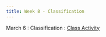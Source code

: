 ```yaml
---
title: Week 8 - Classification
---
```


March 6
: Classification
  : [Class Activity](https://sta175.github.io/class_activities/STA175_Classification.html)
  
